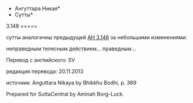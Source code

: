 * Ангуттара Никая*
* Сутты*

3\.148
\=\=\=\=\=

сутты аналогичны предыдущей [АН 3\.146](/an3\.146/ru/sv) за небольшими изменениями:

неправедным телесным действием… праведным…

Перевод с английского: SV

редакция перевода: 20\.11\.2013

источник: Anguttara Nikaya by Bhikkhu Bodhi, p\. 369

Prepared for SuttaCentral by Aminah Borg\-Luck\.